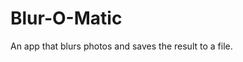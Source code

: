 Blur-O-Matic
===================================
An app that blurs photos and saves the result to a file.

